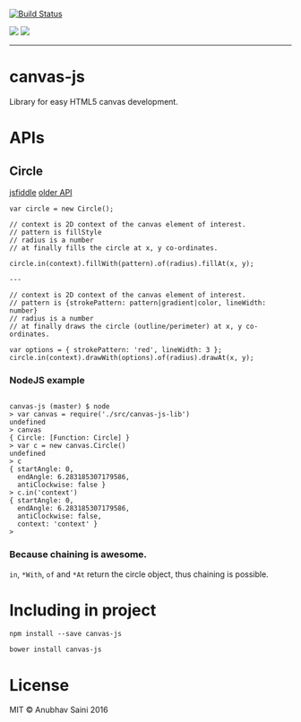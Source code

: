 [![Build Status](https://travis-ci.org/IAmAnubhavSaini/canvas-js.svg?branch=master)](https://travis-ci.org/IAmAnubhavSaini/canvas-js)

<img src="https://david-dm.org/iamanubhavsaini/canvas-js.svg" />

<img src="https://david-dm.org/iamanubhavsaini/canvas-js/dev-status.svg" />

-----

# canvas-js

Library for easy HTML5 canvas development.

# APIs

## Circle

[jsfiddle](https://jsfiddle.net/jshacker/Lu3up6j0/) [older API](https://jsfiddle.net/jshacker/m218j45r/)

```
var circle = new Circle();

// context is 2D context of the canvas element of interest.
// pattern is fillStyle
// radius is a number
// at finally fills the circle at x, y co-ordinates.

circle.in(context).fillWith(pattern).of(radius).fillAt(x, y);

---

// context is 2D context of the canvas element of interest.
// pattern is {strokePattern: pattern|gradient|color, lineWidth: number}
// radius is a number
// at finally draws the circle (outline/perimeter) at x, y co-ordinates.

var options = { strokePattern: 'red', lineWidth: 3 };
circle.in(context).drawWith(options).of(radius).drawAt(x, y);

```

### NodeJS example

```

canvas-js (master) $ node
> var canvas = require('./src/canvas-js-lib')
undefined
> canvas
{ Circle: [Function: Circle] }
> var c = new canvas.Circle()
undefined
> c
{ startAngle: 0,
  endAngle: 6.283185307179586,
  antiClockwise: false }
> c.in('context')
{ startAngle: 0,
  endAngle: 6.283185307179586,
  antiClockwise: false,
  context: 'context' }
>

```

### Because chaining is awesome.

`in`, `*With`, `of` and `*At` return the circle object, thus chaining is possible.

# Including in project

```
npm install --save canvas-js

bower install canvas-js

```

# License

MIT &copy; Anubhav Saini 2016
